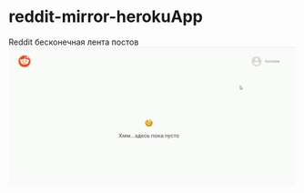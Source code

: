 # reddit-mirror-herokuApp
Reddit бесконечная лента постов
![image](https://github.com/Alekseyshing/reddit-mirror-herokuApp/blob/main/src/assets/images/reddit-mirror.gif)
